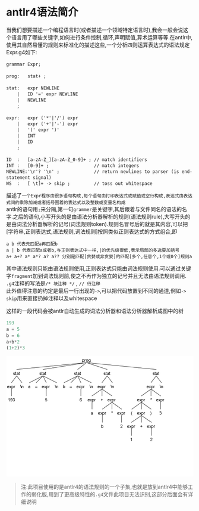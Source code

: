# antlr4语法简介

当我们想要描述一个编程语言时(或者描述一个领域特定语言时),我会一般会说这个语言用了哪些关键字,如何进行条件控制,循环,声明赋值,算术运算等等.在antlr中,使用其自然易懂的规则来标准化的描述这些,一个分析四则运算表达式的语法规定Expr.g4如下:
```antlr
grammar Expr;

prog:   stat+ ; 

stat:   expr NEWLINE
    |   ID '=' expr NEWLINE
    |   NEWLINE
    ;

expr:   expr ('*'|'/') expr
    |   expr ('+'|'-') expr
    |   '(' expr ')'
    |   INT
    |   ID
    ;

ID  :   [a-zA-Z_][a-zA-Z_0-9]+ ; // match identifiers
INT :   [0-9]+ ;                 // match integers
NEWLINE:'\r'? '\n' ;             // return newlines to parser (is end-statement signal)
WS  :   [ \t]+ -> skip ;         // toss out whitespace
```
描述了`一个Expr程序由很多语句构成,每个语句由打印表达式或赋值或空行构成,表达式由表达式间的乘除加减或者括号围着的表达式以及整数或变量名构成`  
antlr的语句用`;`来分隔,第一句`grammer`是关键字,其后跟着与文件同名的语法的名字.之后的语句,小写开头的是由语法分析器解析的规则(语法规则rule),大写开头的是由词法分析器解析的记号(词法规则token).规则名冒号后的就是其内容,可以把[字符串,正则表达式,语法规则,词法规则]按照类似正则表达式的方式组合,即
```
a b 代表先匹配a再匹配b
a | b 代表匹配a或者b,与正则表达式中一样,|的优先级很低,表示局部的多选要加括号
a+ a+? a* a*? a? a?? 分别是匹配[贪婪或非贪婪]的匹配[多个,任意个,1个或0个]规则a
```
其中语法规则只能由语法规则使用,正则表达式只能由词法规则使用.可以通过关键字`fragment`加到词法规则前,使之不再作为独立的记号并且无法由语法规则调用.  
`.g4`注释的写法是`/* 块注释 */` , `// 行注释`  
此外值得注意的约定是最后一行出现的`->`,可以把代码放置到不同的通道,例如`-> skip`用来直接扔掉注释以及whitespace

这样的一段代码会被antlr自动生成的词法分析器和语法分析器解析成图中的树
```js
193
a = 5
b = 6
a+b*2
(1+2)*3
```
![exprimg](img/expr_parse_tree.png)  

> 注:此项目使用的是antlr4的语法规则的一个子集,也就是放到antlr4中能够工作的弱化版,用到了更高级特性的`.g4`文件此项目无法识别,这部分后面会有详细说明
